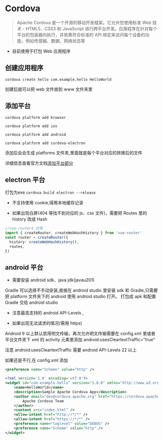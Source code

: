 # Cordova

> Apache Cordova 是一个开源的移动开发框架。它允许您使用标准 Web 技术 - HTML5、CSS3 和 JavaScript 进行跨平台开发。应用程序在针对每个平台的包装器内执行，并依靠符合标准的 API 绑定来访问每个设备的功能，例如传感器、数据、网络状态等

- 目前使用于打包 Web 应用程序

## 创建应用程序

<code>cordova create hello com.example.hello HelloWorld</code>

创建后就可以把 web 文件放到 www 文件夹里

## 添加平台

<code>cordova platform add browser</code>

<code>cordova platform add ios</code>

<code>cordova platform add android</code>

<code>cordova platform add cordova-electron</code>

添加后会会生成 platforms 文件夹,里面就是每个平台对应的转换后的文件

详细信息查看官方文档[添加平台部分](https://cordova.apache.org/docs/en/11.x/guide/platforms/android/index.html)

## electron 平台

打包为exe
<code>cordova build electron --release  </code>

- 不支持使用 cookie,得用本地缓存记录

- 如果出现白屏(404 等找不到对应的 js、css 文件)，需要把 Routes 里的 history 改成 Hash

```ts
//vue-router4 示例
import { createRouter, createWebHashHistory } from 'vue-router'
const router = createRouter({
  history: createWebHashHistory(),
  routes,
})
```

## android 平台

- 需要安装 android sdk、java jdk(javau201)

Gradle 可以选择不手动安装,直接在 android studio 里安装 sdk 和 Gradle,只需要把 platform 文件夹下的 android 使用 android studio 打开。
打包成 apk 和配置 Gradle 交给 android studio

- 注意最高支持的 android API-Levels ,

- 如果出现无法请求的情况(需用 https)

Android 9 以上默认禁用明文传输，再次允许明文传输需要在 config.xml 里或者平台文件夹下 xml 的 activity 元素里添加 android:usesCleartextTraffic="true"

注意 android:usesCleartextTraffic 需要 android API-Levels 22 以上

如果还是不行,在 config.xml 添加

```xml
<preference name="Scheme" value="http" />

```

```xml
<?xml version='1.0' encoding='utf-8'?>
<widget id="com.example.hello" version="1.0.0" xmlns="http://www.w3.org/ns/widgets" xmlns:cdv="http://cordova.apache.org/ns/1.0">
    <name>HelloWorld</name>
    <description>Sample Apache Cordova App</description>
    <author email="dev@cordova.apache.org" href="https://cordova.apache.org">
        Apache Cordova Team
    </author>
    <content src="index.html" />
    <allow-intent href="http://*/*" />
    <allow-intent href="https://*/*" />
    <preference name="loglevel" value="DEBUG" />
    <preference name="Scheme" value="http" />
</widget>

```
